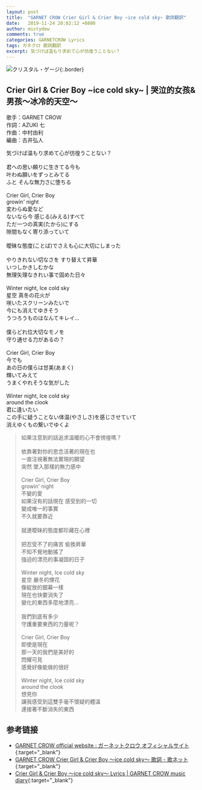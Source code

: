 ```yaml
---
layout: post
title:  "GARNET CROW Crier Girl & Crier Boy ~ice cold sky~ 歌詞翻訳"
date:   2019-11-24 20:02:12 +0800
author: mistydew
comments: true
categories: GARNETCROW Lyrics
tags: ガネクロ 歌詞翻訳
excerpt: 気づけば温もり求めて心が彷徨うことない？
---
```

![クリスタル・ゲージ](https://raw.githubusercontent.com/mistydew/gc2/master/cover/single/SG12_クリスタル・ゲージ.jpg){:.border}

## Crier Girl & Crier Boy ~ice cold sky~ | 哭泣的女孩&男孩～冰冷的天空～

歌手：GARNET CROW<br>
作詞：AZUKI 七<br>
作曲：中村由利<br>
編曲：古井弘人

<div class="lyric-original">
<p>
気づけば温もり求めて心が彷徨うことない？<br>
<br>
君への思い頼りに生きてる今も<br>
叶わぬ願いをずっとみてる<br>
ふと そんな無力さに堕ちる<br>
<br>
Crier Girl, Crier Boy<br>
growin' night<br>
変わらぬ愛など<br>
ないなら今 感じる(みえる)すべて<br>
ただ一つの真実(たから)にする<br>
隙間もなく寄り添っていて<br>
<br>
曖昧な態度(ことば)でさえも心に大切にしまった<br>
<br>
やりきれない切なさを すり替えて昇華<br>
いつしかきしむかな<br>
無理矢理なきれい事で固めた日々<br>
<br>
Winter night, Ice cold sky<br>
星空 真冬の花火が<br>
咲いたスクリーンみたいで<br>
今にも消えてゆきそう<br>
うつろうものはなんてキレイ…<br>
<br>
僕らどれ位大切なモノを<br>
守り通せる力があるの？<br>
<br>
Crier Girl, Crier Boy<br>
今でも<br>
あの日の僕らは甘美(あまく)<br>
輝いてみえて<br>
うまくやれそうな気がした<br>
<br>
Winter night, Ice cold sky<br>
around the clook<br>
君に逢いたい<br>
この手に疑うことない体温(やさしさ)を感じさせていて<br>
消えゆくもの繋いでゆくよ
</p>
</div>

<div class="lyric-translation">
<blockquote>
如果注意到的話追求溫暖的心不會徬徨嗎？<br>
<br>
依靠著對你的思念活著的現在也<br>
一直注視著無法實現的願望<br>
突然 墜入那樣的無力感中<br>
<br>
Crier Girl, Crier Boy<br>
growin' night<br>
不變的愛<br>
如果沒有的話現在 感受到的一切<br>
變成唯一的事實<br>
不久就要靠近<br>
<br>
就連曖昧的態度都珍藏在心裡<br>
<br>
把忍受不了的痛苦 偷換昇華<br>
不知不覺地動搖了<br>
強迫的漂亮的事凝固的日子<br>
<br>
Winter night, Ice cold sky<br>
星空 嚴冬的煙花<br>
像綻放的銀幕一樣<br>
現在也快要消失了<br>
變化的東西多麼地漂亮...<br>
<br>
我們到底有多少<br>
守護重要東西的力量呢？<br>
<br>
Crier Girl, Crier Boy<br>
即使是現在<br>
那一天的我們是美好的<br>
閃耀可見<br>
感覺好像能做的很好<br>
<br>
Winter night, Ice cold sky<br>
around the clook<br>
想見你<br>
讓我感受到這雙手毫不懷疑的體溫<br>
連接著不斷消失的東西
</blockquote>
</div>

## 参考链接

* [GARNET CROW official website : ガーネットクロウ オフィシャルサイト](http://www.garnetcrow.com){:target="_blank"}
* [GARNET CROW Crier Girl & Crier Boy 〜ice cold sky〜 歌詞 - 歌ネット](https://www.uta-net.com/song/20137){:target="_blank"}
* [Crier Girl & Crier Boy 〜ice cold sky〜 Lyrics \| GARNET CROW music diary](https://mistydew.github.io/gc/lyrics/original/Crier%20Girl%20&%20Crier%20Boy%20〜ice%20cold%20sky〜.html){:target="_blank"}
